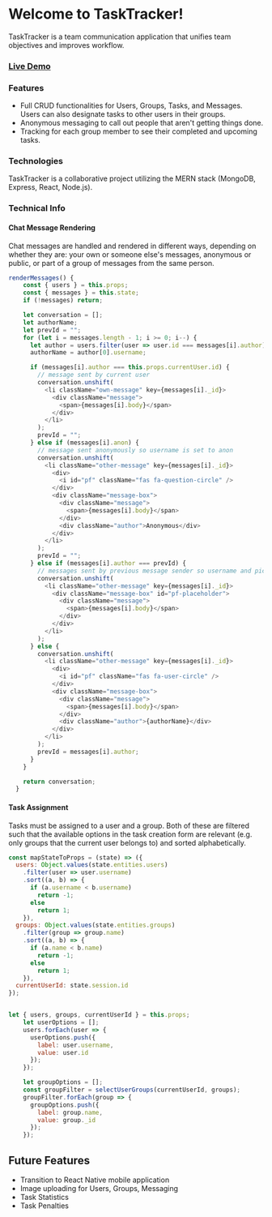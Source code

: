 # Welcome to TaskTracker!

TaskTracker is a team communication application that unifies team objectives and improves workflow.

### [Live Demo](https://task-trackr.herokuapp.com/)

### Features

+ Full CRUD functionalities for Users, Groups, Tasks, and Messages. Users can also designate tasks to other users in their groups.
+ Anonymous messaging to call out people that aren't getting things done.
+ Tracking for each group member to see their completed and upcoming tasks.

### Technologies
TaskTracker is a collaborative project utilizing the MERN stack (MongoDB, Express, React, Node.js).

### Technical Info

#### Chat Message Rendering
Chat messages are handled and rendered in different ways, depending on whether they are: your own or someone else's messages, anonymous or public, or part of a group of messages from the same person.

```js
renderMessages() {
    const { users } = this.props;
    const { messages } = this.state;
    if (!messages) return;

    let conversation = [];
    let authorName;
    let prevId = "";
    for (let i = messages.length - 1; i >= 0; i--) {
      let author = users.filter(user => user.id === messages[i].author);
      authorName = author[0].username;

      if (messages[i].author === this.props.currentUser.id) {
        // message sent by current user
        conversation.unshift(
          <li className="own-message" key={messages[i]._id}>
            <div className="message">
              <span>{messages[i].body}</span>
            </div>
          </li>
        );
        prevId = "";
      } else if (messages[i].anon) {
        // message sent anonymously so username is set to anon
        conversation.unshift(
          <li className="other-message" key={messages[i]._id}>
            <div>
              <i id="pf" className="fas fa-question-circle" />
            </div>
            <div className="message-box">
              <div className="message">
                <span>{messages[i].body}</span>
              </div>
              <div className="author">Anonymous</div>
            </div>
          </li>
        );
        prevId = "";
      } else if (messages[i].author === prevId) {
        // messages sent by previous message sender so username and picture arent shown again
        conversation.unshift(
          <li className="other-message" key={messages[i]._id}>
            <div className="message-box" id="pf-placeholder">
              <div className="message">
                <span>{messages[i].body}</span>
              </div>
            </div>
          </li>
        );
      } else {
        conversation.unshift(
          <li className="other-message" key={messages[i]._id}>
            <div>
              <i id="pf" className="fas fa-user-circle" />
            </div>
            <div className="message-box">
              <div className="message">
                <span>{messages[i].body}</span>
              </div>
              <div className="author">{authorName}</div>
            </div>
          </li>
        );
        prevId = messages[i].author;
      }
    }

    return conversation;
  }
```

#### Task Assignment
Tasks must be assigned to a user and a group. Both of these are filtered such that the available options in the task creation form are relevant (e.g. only groups that the current user belongs to) and sorted alphabetically.

```js
const mapStateToProps = (state) => ({
  users: Object.values(state.entities.users)
    .filter(user => user.username)
    .sort((a, b) => {
      if (a.username < b.username)
        return -1;
      else
        return 1;
    }),
  groups: Object.values(state.entities.groups)
    .filter(group => group.name)
    .sort((a, b) => {
      if (a.name < b.name)
        return -1;
      else
        return 1;
    }),
  currentUserId: state.session.id
});


let { users, groups, currentUserId } = this.props;
    let userOptions = [];
    users.forEach(user => {
      userOptions.push({
        label: user.username,
        value: user.id
      });
    });

    let groupOptions = [];
    const groupFilter = selectUserGroups(currentUserId, groups);
    groupFilter.forEach(group => {
      groupOptions.push({
        label: group.name,
        value: group._id
      });
    });
```


## Future Features

+ Transition to React Native mobile application
+ Image uploading for Users, Groups, Messaging
+ Task Statistics
+ Task Penalties
